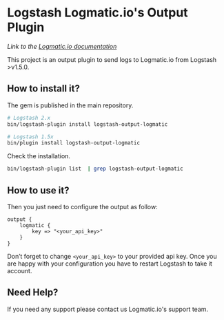 # Logstash Logmatic.io's Output Plugin
*Link to the [Logmatic.io documentation](http://doc.logmatic.io/docs/using-logstash)*

This project is an output plugin to send logs to Logmatic.io from Logstash >v1.5.0.

## How to install it?

The gem is published in the main repository.

```bash
# Logstash 2.x
bin/logstash-plugin install logstash-output-logmatic

# Logstash 1.5x
bin/plugin install logstash-output-logmatic
```

Check the installation.
```bash
bin/logstash-plugin list  | grep logstash-output-logmatic
```

## How to use it?

Then you just need to configure the output as follow:

```
output {
    logmatic {
        key => "<your_api_key>"
    }
}

```
Don’t forget to change `<your_api_key>` to your provided api key.
Once you are happy with your configuration you have to restart Logstash to take it account.

## Need Help?

If you need any support please contact us Logmatic.io's support team.

